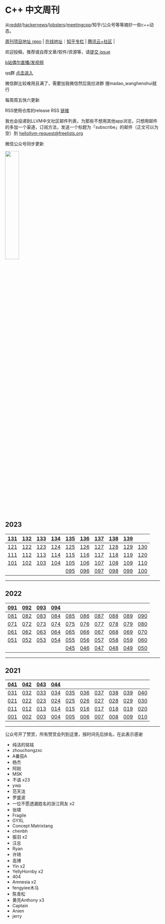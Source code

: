 # C++ 中文周刊

从[reddit](https://www.reddit.com/r/cpp/)/[hackernews](https://news.ycombinator.com/)/[lobsters](https://lobste.rs/)/[meetingcpp](https://www.meetingcpp.com/blog/blogroll/)/知乎/公众号等等摘抄一些c++动态。

[周刊项目地址 repo](https://github.com/wanghenshui/cppweeklynews) | [在线地址](https://wanghenshui.github.io/cppweeklynews/)｜[知乎专栏](https://www.zhihu.com/column/jieyaren) | [腾讯云+社区](https://cloud.tencent.com/developer/column/92884) |

欢迎投稿，推荐或自荐文章/软件/资源等，请[提交 issue](https://github.com/wanghenshui/cppweeklynews/issues)

[b站偶尔直播/发视频 ](https://space.bilibili.com/2332598)

qq群 [点击进入](https://qm.qq.com/q/6NGizNPyG4)

微信群比较难用且满了，需要加我微信然后我拉进群 搜madao_wanghenshui就行

每周周五快六更新

RSS使用仓库的release RSS [链接](https://github.com/wanghenshui/cppweeklynews/releases.atom)

我也会投递到LLVM中文社区邮件列表，为那些不想用其他app浏览，只想用邮件的多加一个渠道，订阅方法，发送一个标题为「subscribe」的邮件（正文可以为空）到 hellollvm-request@freelists.org

微信公众号同步更新

<img src="https://wanghenshui.github.io/cppweeklynews/assets/code.png" alt=""  width="30%">

## 2023

| [131](./posts/131.md) | [132](./posts/132.md)  | [133](./posts/133.md) | [134](./posts/134.md) |  [135](./posts/135.md)   |  [136](./posts/136.md)  |  [137](./posts/137.md) | [138](./posts/138.md) |  [139](./posts/139.md) |                    |
| ------------------ | ------------------ | ------------------ | ------------------ | ------------------ | ------------------ | ------------------ | ------------------ | ------------------ | ------------------ |
| [121](./posts/121.md) | [122](./posts/122.md) | [123](./posts/123.md) | [124](./posts/124.md) |    [125](./posts/125.md) |   [126](./posts/126.md)                 |    [127](./posts/127.md)                |   [128](./posts/128.md)                 |   [129](./posts/129.md)                 |       [130](./posts/130.md)             |
| [111](./posts/111.md) | [112](./posts/112.md) | [113](./posts/113.md) | [114](./posts/114.md) | [115](./posts/115.md) | [116](./posts/116.md) | [117](./posts/117.md) | [118](./posts/118.md) | [119](./posts/119.md) | [120](./posts/120.md) |
| [101](./posts/101.md) | [102](./posts/102.md) | [103](./posts/103.md) | [104](./posts/104.md) | [105](./posts/105.md) | [106](./posts/106.md) | [107](./posts/107.md) | [108](./posts/108.md) | [109](./posts/109.md) | [110](./posts/110.md) |
|                    |                    |                    |                    | [095](./posts/095.md) | [096](./posts/096.md) | [097](./posts/097.md) | [098](./posts/098.md) | [099](./posts/099.md) | [100](./posts/100.md) |

---

## 2022

| [091](./posts/091.md) | [092](./posts/092.md) | [093](./posts/093.md) | [094](./posts/094.md) |                    |                    |                    |                    |                    |                    |
| ------------------ | ------------------ | ------------------ | ------------------ | ------------------ | ------------------ | ------------------ | ------------------ | ------------------ | ------------------ |
| [081](./posts/081.md) | [082](./posts/082.md) | [083](./posts/083.md) | [084](./posts/084.md) | [085](./posts/085.md) | [086](./posts/086.md) | [087](./posts/087.md) | [088](./posts/088.md) | [089](./posts/089.md) | [090](./posts/090.md) |
| [071](./posts/071.md) | [072](./posts/072.md) | [073](./posts/073.md) | [074](./posts/074.md) | [075](./posts/075.md) | [076](./posts/076.md) | [077](./posts/077.md) | [078](./posts/078.md) | [079](./posts/079.md) | [080](./posts/080.md) |
| [061](./posts/061.md) | [062](./posts/062.md) | [063](./posts/063.md) | [064](./posts/064.md) | [065](./posts/065.md) | [066](./posts/066.md) | [067](./posts/067.md) | [068](./posts/068.md) | [069](./posts/069.md) | [070](./posts/070.md) |
| [051](./posts/051.md) | [052](./posts/052.md) | [053](./posts/053.md) | [054](./posts/054.md) | [055](./posts/055.md) | [056](./posts/056.md) | [057](./posts/057.md) | [058](./posts/058.md) | [059](./posts/059.md) | [060](./posts/060.md) |
|                    |                    |                    |                    | [045](./posts/045.md) | [046](./posts/046.md) | [047](./posts/047.md) | [048](./posts/048.md) | [049](./posts/049.md) | [050](./posts/050.md) |

---

## 2021

| [041](./posts/041.md) | [042](./posts/042.md) | [043](./posts/043.md) | [044](./posts/044.md) |                    |                    |                    |                    |                    |                    |
| ------------------ | ------------------ | ------------------ | ------------------ | ------------------ | ------------------ | ------------------ | ------------------ | ------------------ | ------------------ |
| [031](./posts/031.md) | [032](./posts/032.md) | [033](./posts/033.md) | [034](./posts/034.md) | [035](./posts/035.md) | [036](./posts/036.md) | [037](./posts/037.md) | [038](./posts/038.md) | [039](./posts/039.md) | [040](./posts/040.md) |
| [021](./posts/021.md) | [022](./posts/022.md) | [023](./posts/023.md) | [024](./posts/024.md) | [025](./posts/025.md) | [026](./posts/026.md) | [027](./posts/027.md) | [028](./posts/028.md) | [029](./posts/029.md) | [030](./posts/030.md) |
| [011](./posts/011.md) | [012](./posts/012.md) | [013](./posts/013.md) | [014](./posts/014.md) | [015](./posts/015.md) | [016](./posts/016.md) | [017](./posts/017.md) | [018](./posts/018.md) | [019](./posts/019.md) | [020](./posts/020.md) |
| [001](./posts/001.md) | [002](./posts/002.md) | [003](./posts/003.md) | [004](./posts/004.md) | [005](./posts/005.md) | [006](./posts/006.md) | [007](./posts/007.md) | [008](./posts/008.md) | [009](./posts/009.md) | [010](./posts/010.md) |

---


公众号开了赞赏，所有赞赏会列到这里，按时间先后排名，在此表示感谢


- 纯洁的铭铭
- zhouchongzxc
- A番茄A
- 杨杰
- 阿刚
- MSK
- 不语 x23
- ywp
- 范天泷
- 罗盛波
- 一位不愿透漏姓名的浙江网友 x2
- 张啸
- Fragile
- GYXL
- Concept Matrixtang
- chenbh
- 振羽 x2
- 汪总
- Ryan
- 许琦
- 高博
- Yin x2
- YellyHornby x2
- 404
- Amnesia x2
- fengyiee木马
- 陈青松
- 黄亮Anthony x3
- Captain
- Anien
- jerry